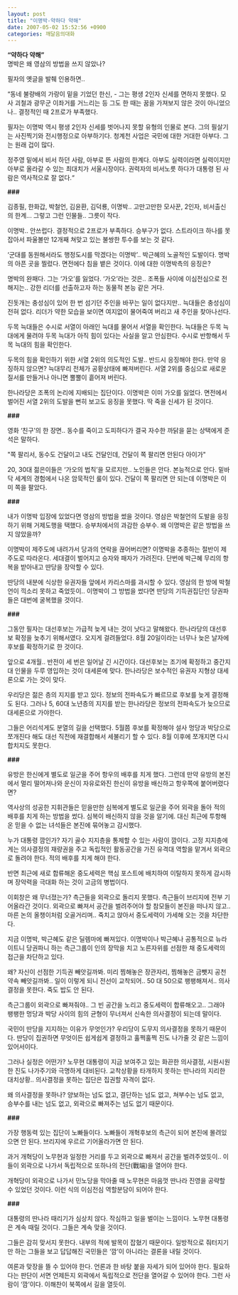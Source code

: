 ```yaml
---
layout: post
title: "이명박-약하다 약해"
date: 2007-05-02 15:52:56 +0900
categories: 깨달음의대화
---
```

**“약하다 약해”**  
명박은 왜 영삼의 방법을 쓰지 않았나?

필자의 옛글을 발췌 인용하면..

“동네 불량배의 가랑이 밑을 기었던 한신, - 그는 평생 2인자 신세를 면하지 못했다. 모사 괴철과 광무군 이좌거를 거느리는 등 그도 한 때는 꿈을 가져보지 않은 것이 아니었으나.. 결정적인 때 2프로가 부족했다.

필자는 이명박 역시 평생 2인자 신세를 벗어나지 못할 유형의 인물로 본다. 그의 필살기는 사진찍기와 전시행정으로 아부하기다. 청계천 사업은 국민에 대한 거대한 아부다. 그는 원래 겁이 많다. 

정주영 밑에서 비서 하던 사람, 아부로 뜬 사람의 한계다. 아부도 실력이라면 실력이지만 아부로 올라갈 수 있는 최대치가 서울시장이다. 권력자의 비서노릇 하다가 대통령 된 사람은 역사적으로 잘 없다.“

**###**

김종필, 한화갑, 박철언, 김윤환, 김덕룡, 이명박.. 고만고만한 모사꾼, 2인자, 비서출신의 한계... 그렇고 그런 인물들.. 그릇이 작다. 

이명박.. 안쓰럽다. 결정적으로 2프로가 부족하다. 승부구가 없다. 스트라이크 하나를 못 잡아서 파울볼만 12개째 쳐맞고 있는 불쌍한 투수를 보는 것 같다. 

‘군대를 동원해서라도 행정도시를 막겠다는 이명박’.. 박근혜의 노골적인 도발이다. 명박의 아픈 곳을 찔렀다. 면전에다 침을 뱉은 것이다. 이에 대한 이명박측의 응징은? 

명박의 완패다. 그는 ‘가오’를 잃었다. ‘가오’라는 것은.. 조폭들 사이에 이심전심으로 전해지는.. 강한 리더를 선출하고자 하는 동물적 본능 같은 거다. 

진돗개는 충성심이 있어 한 번 섬기던 주인을 바꾸는 일이 없다지만.. 늑대들은 충성심이 전혀 없다. 리더가 약한 모습을 보이면 여지없이 물어죽여 버리고 새 주인을 찾아나선다. 

두목 늑대들은 수시로 서열이 아래인 늑대를 물어서 서열을 확인한다. 늑대들은 두목 늑대에게 물려야 두목 늑대가 아직 힘이 있다는 사실을 알고 안심한다. 수시로 반항해서 두목 늑대의 힘을 확인한다. 

두목의 힘을 확인하기 위한 서열 2위의 의도적인 도발.. 반드시 응징해야 한다. 만약 응징하지 않으면? 늑대무리 전체가 공황상태에 빠져버린다. 서열 2위를 중심으로 새로운 질서를 만들거나 아니면 뿔뿔이 흩어져 버린다.

한나라당은 조폭의 논리에 지배되는 집단이다. 이명박은 이미 가오를 잃었다. 면전에서 벌어진 서열 2위의 도발을 뻔히 보고도 응징을 못했다. 딱 죽을 신세가 된 것이다. 

**###**

영화 ‘친구’의 한 장면.. 동수를 죽이고 도피하다가 결국 자수한 까닭을 묻는 상택에게 준석은 말하다.

"쪽 팔리서, 동수도 건달이고 내도 건달인데, 건달이 쪽 팔리면 안된다 아이가" 

20, 30대 젊은이들은 ‘가오의 법칙’을 모르지만.. 노인들은 안다. 본능적으로 안다. 밑바닥 세계의 경험에서 나온 암묵적인 룰이 있다. 건달이 쪽 팔리면 안 되는데 이명박은 이미 쪽을 팔았다. 

**###**

내가 이명박 입장에 있었다면 영삼의 방법을 썼을 것이다. 영삼은 박철언의 도발을 응징하기 위해 거제도행을 택했다. 승부처에서의 과감한 승부수. 왜 이명박은 같은 방법을 쓰지 않았을까?

이명박이 제주도에 내려가서 당과의 연락을 끊어버리면? 이명박을 추종하는 절반이 제주도로 따라온다. 세대결이 벌어지고 승자와 패자가 가려진다. 단번에 박근혜 무리의 항복을 받아내고 딴당을 장악할 수 있다.

딴당의 내분에 식상한 유권자들 앞에서 카리스마를 과시할 수 있다. 영삼의 한 방에 박철언이 끽소리 못하고 죽었듯이.. 이명박이 그 방법을 썼다면 딴당의 기득권집단인 당권파들은 대번에 굴복했을 것이다. 

**###**

그동안 필자는 대선후보는 가급적 늦게 내는 것이 낫다고 말해왔다. 한나라당의 대선후보 확정을 늦추기 위해서였다. 오지게 걸려들었다. 8월 20일이라는 너무나 늦은 날자에 후보를 확정하기로 한 것이다.

앞으로 4개월.. 반전이 세 번은 일어날 긴 시간이다. 대선후보는 조기에 확정하고 중간지대 인물을 두루 영입하는 것이 대세론에 맞다. 한나라당은 보수적인 유권자 지형상 대세론으로 가는 것이 맞다. 

우리당은 젊은 층의 지지를 받고 있다. 정보의 전파속도가 빠르므로 후보를 늦게 결정해도 된다. 그러나 5, 60대 노년층의 지지를 받는 한나라당은 정보의 전파속도가 늦으므로 대세론으로 가야한다. 

그들은 어리석게도 분열의 길을 선택했다. 5월쯤 후보를 확정해야 설사 멍당과 박당으로 쪼개진다 해도 대선 직전에 재결합해서 세불리기 할 수 있다. 8월 이후에 쪼개지면 다시 합치지도 못한다. 

**###**

유방은 한신에게 별도로 일군을 주어 항우의 배후를 치게 했다. 그런데 만약 유방의 본진에서 멀리 떨어져나와 운신이 자유로와진 한신이 유방을 배신하고 항우쪽에 붙어버렸다면? 

역사상의 성공한 지휘관들은 믿을만한 심복에게 별도로 일군을 주어 외곽을 돌아 적의 배후를 치게 하는 방법을 썼다. 심복이 배신하지 않을 것을 알기에. 대신 최근에 투항해온 믿을 수 없는 녀석들은 본진에 묶어놓고 감시했다. 

누가 대통령 깜인가? 자기 골수 지지층을 통제할 수 있는 사람이 깜이다. 고정 지지층에게는 의사결정의 재량권을 주고 독립적인 활동공간을 가진 유격대 역할을 맡겨서 외곽으로 돌려야 한다. 적의 배후를 치게 해야 한다. 

반면 최근에 새로 합류해온 중도세력은 핵심 포스트에 배치하여 이탈하지 못하게 감시하며 장악력을 극대화 하는 것이 고금의 병법이다. 

이회창은 왜 무너졌는가? 측근들을 외곽으로 돌리지 못했다. 측근들이 브리지에 전부 기어올라간 것이다. 외곽으로 빠져서 공간을 벌려주어야 할 참모들이 본진을 떠나지 않고.. 마른 논의 올챙이처럼 오골거리며.. 죽치고 앉아서 중도세력이 가세해 오는 것을 차단한다. 

지금 이명박, 박근혜도 같은 딜렘마에 빠져있다. 이명박이나 박근혜나 공통적으로 뉴라이트니 당권파니 하는 측근그룹이 인의 장막을 치고 노른자위를 선점한 채 중도세력의 접근을 차단하고 있다. 

왜? 자신이 선점한 기득권 빼앗길까봐. 미리 찜해놓은 장관자리, 찜해놓은 금뺏지 공천약속 빼앗길까봐.. 일이 이렇게 되니 전선이 교착되어.. 50 대 50으로 팽팽해져서.. 의사결정을 못한다. 죽도 밥도 안 된다. 

측근그룹이 외곽으로 빠져줘야.. 그 빈 공간을 노리고 중도세력이 합류해오고.. 그래야 팽팽한 멍당과 박당 사이의 힘의 균형이 무너져서 신속한 의사결정이 되는데 말이다. 

국민이 딴당을 지지하는 이유가 무엇인가? 우리당이 도무지 의사결정을 못하기 때문이다. 딴당이 집권하면 무엇이든 쉽게쉽게 결정하고 훌쩍훌쩍 진도 나가줄 것 같은 느낌이 있어서이다.

그러나 실정은 어떤가? 노무현 대통령이 지금 보여주고 있는 화끈한 의사결정, 시원시원한 진도 나가주기와 극명하게 대비된다. 교착상황을 타개하지 못하는 딴나라의 지리한 대치상황.. 의사결정을 못하는 집단은 집권할 자격이 없다. 

왜 의사결정을 못하나? 양보하는 넘도 없고, 결단하는 넘도 없고, 쳐부수는 넘도 없고, 승부수를 내는 넘도 없고, 외곽으로 빠져주는 넘도 없기 때문이다. 

**###**

가장 행동력 있는 집단이 노빠들이다. 노빠들이 개혁후보의 측근이 되어 본진에 몰려있으면 안 된다. 브리지에 우르르 기어올라가면 안 된다. 

과거 개혁당이 노무현과 일정한 거리를 두고 외곽으로 빠져서 공간을 벌려주었듯이.. 이들이 외곽으로 나가서 독립적으로 또하나의 전단(戰端)을 열어야 한다. 

개혁당이 외곽으로 나가서 민노당을 막아줄 때 노무현은 마음껏 딴나라 진영을 공략할 수 있었던 것이다. 이런 식의 이심전심 역할분담이 되어야 한다. 

**###**

대통령의 딴나라 때리기가 심상치 않다. 작심하고 일을 벌이는 느낌이다. 노무현 대통령은 계속 때릴 것이다. 그들은 계속 맞을 것이다. 

그들은 감히 맞서지 못한다. 내부의 적에 발목이 잡혔기 때문이다. 일방적으로 줘터지기만 하는 그들을 보고 답답해진 국민들은 ‘깜’이 아니라는 결론을 내릴 것이다. 

여론과 맞장을 뜰 수 있어야 한다. 언론과 한 바탕 붙을 자세가 되어 있어야 한다. 필요하다는 판단이 서면 언제든지 외곽에서 독립적으로 전단을 열어갈 수 있어야 한다. 그런 사람이 ‘깜’이다. 이해찬이 북쪽에서 길을 열듯이.